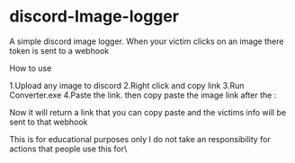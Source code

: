 # discord-Image-logger


A simple discord image logger. When your victim clicks on an image there token is sent to a webhook

How to use

1.Upload any image to discord
2.Right click and copy link
3.Run Converter.exe
4.Paste the link. then copy paste the image link after the :

Now it will return a link that you can copy paste and the victims info will be sent to that webhook







This is for educational purposes only
I do not take an responsibility for actions that people use this for\

